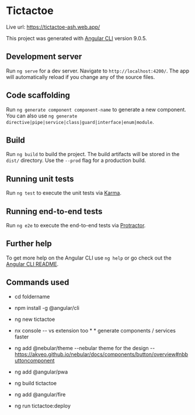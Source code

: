 # Tictactoe

Live url: https://tictactoe-ash.web.app/

This project was generated with [Angular CLI](https://github.com/angular/angular-cli) version 9.0.5.

## Development server

Run `ng serve` for a dev server. Navigate to `http://localhost:4200/`. The app will automatically reload if you change any of the source files.

## Code scaffolding

Run `ng generate component component-name` to generate a new component. You can also use `ng generate directive|pipe|service|class|guard|interface|enum|module`.

## Build

Run `ng build` to build the project. The build artifacts will be stored in the `dist/` directory. Use the `--prod` flag for a production build.

## Running unit tests

Run `ng test` to execute the unit tests via [Karma](https://karma-runner.github.io).

## Running end-to-end tests

Run `ng e2e` to execute the end-to-end tests via [Protractor](http://www.protractortest.org/).

## Further help

To get more help on the Angular CLI use `ng help` or go check out the [Angular CLI README](https://github.com/angular/angular-cli/blob/master/README.md).

## Commands used
* cd foldername
* npm install -g @angular/cli
* ng new tictactoe
* nx console -- vs extension too * * generate components / services faster
* ng add @nebular/theme --nebular theme for the design
-- https://akveo.github.io/nebular/docs/components/button/overview#nbbuttoncomponent

* ng add @angular/pwa
* ng build tictactoe
* ng add @angular/fire
* ng run tictactoe:deploy
